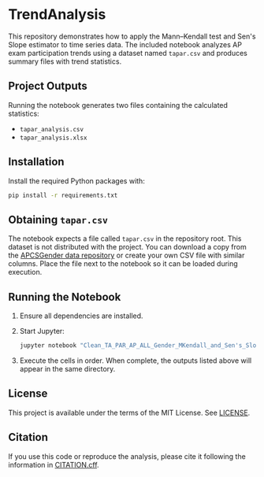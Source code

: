 # TrendAnalysis

This repository demonstrates how to apply the Mann–Kendall test and Sen's Slope estimator to time series data. The included notebook analyzes AP exam participation trends using a dataset named `tapar.csv` and produces summary files with trend statistics.

## Project Outputs

Running the notebook generates two files containing the calculated statistics:

- `tapar_analysis.csv`
- `tapar_analysis.xlsx`

## Installation

Install the required Python packages with:

```bash
pip install -r requirements.txt
```

## Obtaining `tapar.csv`

The notebook expects a file called `tapar.csv` in the repository root. This dataset is not distributed with the project. You can download a copy from the [APCSGender data repository](https://github.com/Dr-Kaya/APCSGender) or create your own CSV file with similar columns. Place the file next to the notebook so it can be loaded during execution.

## Running the Notebook

1. Ensure all dependencies are installed.
2. Start Jupyter:

   ```bash
   jupyter notebook "Clean_TA_PAR_AP_ALL_Gender_MKendall_and_Sen's_Slope.ipynb"
   ```
3. Execute the cells in order. When complete, the outputs listed above will appear in the same directory.

## License

This project is available under the terms of the MIT License. See [LICENSE](LICENSE).

## Citation

If you use this code or reproduce the analysis, please cite it following the information in [CITATION.cff](CITATION.cff).

